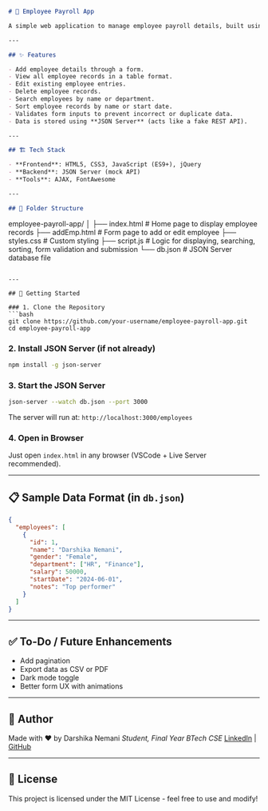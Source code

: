 
```markdown
# 🧾 Employee Payroll App

A simple web application to manage employee payroll details, built using HTML5, CSS3, JavaScript (ES9+), jQuery, and JSON Server for backend simulation. It allows users to **add, view, edit, and delete** employee records.

---

## ✨ Features

- Add employee details through a form.
- View all employee records in a table format.
- Edit existing employee entries.
- Delete employee records.
- Search employees by name or department.
- Sort employee records by name or start date.
- Validates form inputs to prevent incorrect or duplicate data.
- Data is stored using **JSON Server** (acts like a fake REST API).

---

## 🏗️ Tech Stack

- **Frontend**: HTML5, CSS3, JavaScript (ES9+), jQuery
- **Backend**: JSON Server (mock API)
- **Tools**: AJAX, FontAwesome

---

## 📂 Folder Structure

```

employee-payroll-app/
│
├── index.html           # Home page to display employee records
├── addEmp.html          # Form page to add or edit employee
├── styles.css           # Custom styling
├── script.js            # Logic for displaying, searching, sorting, form validation and submission
└── db.json              # JSON Server database file

````

---

## 🚀 Getting Started

### 1. Clone the Repository
```bash
git clone https://github.com/your-username/employee-payroll-app.git
cd employee-payroll-app
````

### 2. Install JSON Server (if not already)

```bash
npm install -g json-server
```

### 3. Start the JSON Server

```bash
json-server --watch db.json --port 3000
```

The server will run at: `http://localhost:3000/employees`

### 4. Open in Browser

Just open `index.html` in any browser (VSCode + Live Server recommended).

---

## 📋 Sample Data Format (in `db.json`)

```json
{
  "employees": [
    {
      "id": 1,
      "name": "Darshika Nemani",
      "gender": "Female",
      "department": ["HR", "Finance"],
      "salary": 50000,
      "startDate": "2024-06-01",
      "notes": "Top performer"
    }
  ]
}
```

---

## ✅ To-Do / Future Enhancements

* Add pagination
* Export data as CSV or PDF
* Dark mode toggle
* Better form UX with animations

---

## 🙌 Author

Made with ❤️ by Darshika Nemani
*Student, Final Year BTech CSE*
[LinkedIn](https://www.linkedin.com/) | [GitHub](https://github.com/)

---

## 📜 License

This project is licensed under the MIT License - feel free to use and modify!

```
